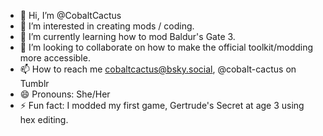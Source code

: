 - 👋 Hi, I’m @CobaltCactus
- 👀 I’m interested in creating mods / coding.
- 🌱 I’m currently learning how to mod Baldur's Gate 3.
- 💞️ I’m looking to collaborate on how to make the official toolkit/modding more accessible.
- 📫 How to reach me cobaltcactus@bsky.social, @cobalt-cactus on Tumblr
- 😄 Pronouns: She/Her
- ⚡ Fun fact: I modded my first game, Gertrude's Secret at age 3 using hex editing.

<!---
CobaltCactus/CobaltCactus is a ✨ special ✨ repository because its `README.md` (this file) appears on your GitHub profile.
You can click the Preview link to take a look at your changes.
--->
